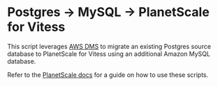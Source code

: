 # Postgres -> MySQL -> PlanetScale for Vitess

This script leverages [AWS DMS](https://aws.amazon.com/dms/) to migrate an existing Postgres source database to PlanetScale for Vitess using an additional Amazon MySQL database.

Refer to the [PlanetScale docs](https://planetscale.com/docs/imports/postgres-mysql-planetscale-migration-guide) for a guide on how to use these scripts.

